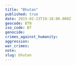 ```yaml
---
title: "Bhutan"
published: true
date: 2015-02-23T19:18:00.000Z
geocode: BTN
iso_code: BT
genocide:
crimes_against_humanity:
aggression:
war_crimes:
note:
slug: bhutan
---
```

